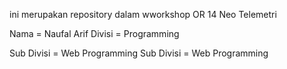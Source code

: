 ini merupakan repository dalam wworkshop OR 14 Neo Telemetri

Nama = Naufal Arif
Divisi = Programming

Sub Divisi = Web Programming
Sub Divisi = Web Programming


